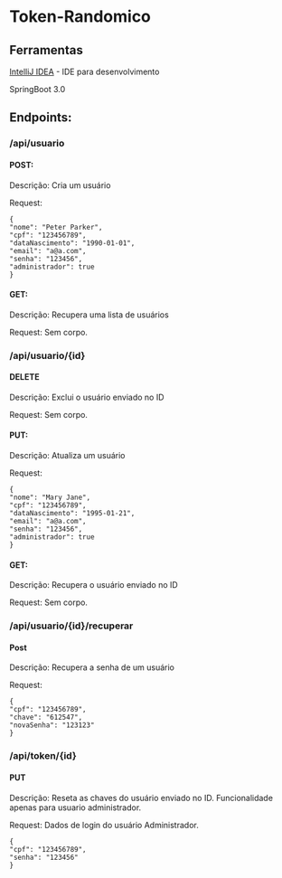 # Token-Randomico

## Ferramentas

[IntelliJ IDEA](https://www.jetbrains.com/pt-br/idea/download/#section=windows) - IDE para desenvolvimento

SpringBoot 3.0

## Endpoints:

### /api/usuario
#### POST:
Descrição: Cria um usuário

Request:

    {
    "nome": "Peter Parker",
    "cpf": "123456789",
    "dataNascimento": "1990-01-01",
    "email": "a@a.com",
    "senha": "123456",
    "administrador": true
    }

#### GET:
Descrição: Recupera uma lista de usuários

Request: Sem corpo.

### /api/usuario/{id}
#### DELETE
Descrição: Exclui o usuário enviado no ID

Request: Sem corpo.

#### PUT:
Descrição: Atualiza um usuário

Request:

    {
    "nome": "Mary Jane",
    "cpf": "123456789",
    "dataNascimento": "1995-01-21",
    "email": "a@a.com",
    "senha": "123456",
    "administrador": true
    }

#### GET:
Descrição: Recupera o usuário enviado no ID

Request: Sem corpo.

### /api/usuario/{id}/recuperar
#### Post
Descrição: Recupera a senha de um usuário

Request:

    {
    "cpf": "123456789",
    "chave": "612547",
    "novaSenha": "123123"
    }

### /api/token/{id}
#### PUT
Descrição: Reseta as chaves do usuário enviado no ID. Funcionalidade apenas para usuario administrador.

Request:
Dados de login do usuário Administrador.

    {
    "cpf": "123456789",
    "senha": "123456"
    }